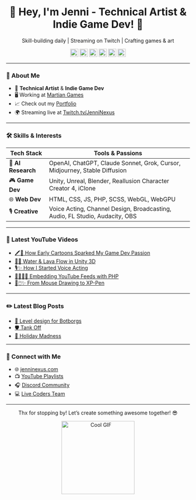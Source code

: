 <div align="center">
  <h1>👾 Hey, I'm Jenni - Technical Artist & Indie Game Dev! 🚀</h1>
  <p>Skill-building daily | Streaming on Twitch | Crafting games & art</p>
  
[<img src="https://jenninexus.com/svgs/youtube.svg" width="22px" alt="YouTube"/>][youtube]
[<img src="https://jenninexus.com/svgs/instagram.svg" width="22px" alt="Instagram"/>][instagram]
[<img src="https://jenninexus.com/svgs/twitch.svg" width="22px" alt="Twitch"/>][twitch]
[<img src="https://jenninexus.com/svgs/discord.svg" width="22px" alt="Discord"/>][discord]
[<img src="https://jenninexus.com/svgs/artstation.svg" width="22px" alt="ArtStation"/>][artstation]
[<img src="https://jenninexus.com/svgs/patreon.svg" width="22px" alt="Patreon"/>][patreon]

[website]: https://jenninexus.com
[twitter]: https://twitter.com/jenninexus
[instagram]: https://instagram.com/jenninexus
[youtube]: https://youtube.com/@jenninexus
[twitch]: https://twitch.tv/jenninexus
[discord]: https://discord.com/users/jenninexus
[artstation]: https://www.artstation.com/jenninexus
[patreon]: https://www.patreon.com/jenninexus 
</div>

---

### 🌟 About Me
- 🎨 **Technical Artist** & **Indie Game Dev**  
- 🖥️ Working at [Martian Games](https://martiangames.com)  
- 📈 Check out my [Portfolio](https://jenninexus.com/portfolio)  
- 🌍 Streaming live at [Twitch.tv/JenniNexus](https://twitch.tv/jenninexus)  

---

### 🛠️ Skills & Interests
| Tech Stack       | Tools & Passions                                      |
|------------------|-------------------------------------------------------|
| 🤖 **AI Research** | OpenAI, ChatGPT, Claude Sonnet, Grok, Cursor, Midjourney, Stable Diffusion |
| 🎮 **Game Dev**   | Unity, Unreal, Blender, Reallusion Character Creator 4, iClone |
| 🌐 **Web Dev**    | HTML, CSS, JS, PHP, SCSS, WebGL, WebGPU              |
| 🎙️ **Creative**  | Voice Acting, Channel Design, Broadcasting, Audio, FL Studio, Audacity, OBS |

---

### 🎥 Latest YouTube Videos
<!-- YOUTUBE:START -->
- [🖍️👾 How Early Cartoons Sparked My Game Dev Passion](https://www.youtube.com/watch?v=umr97zzfmuU)  
- [🌊🔥 Water & Lava Flow in Unity 3D](https://www.youtube.com/watch?v=31wITZAsPgI)  
- [🎙️✨ How I Started Voice Acting](https://www.youtube.com/watch?v=aShHqIyXo9g)  
- [👩🏼‍💻🎥 Embedding YouTube Feeds with PHP](https://www.youtube.com/watch?v=FwOe9qx7hm8)  
- [🎨🖱️✨ From Mouse Drawing to XP-Pen](https://www.youtube.com/watch?v=-jpWp98syGo)  
<!-- YOUTUBE:END -->

---

### ✏️ Latest Blog Posts
<!-- BLOG-POST-LIST:START -->
- [🎲 Level design for Botborgs](https://dev.to/jenninexus/level-design-for-botborgs-ce8)  
- [🛡️ Tank Off](https://dev.to/jenninexus/tank-off-1pib)  
- [🎄 Holiday Madness](https://dev.to/jenninexus/holiday-madness-b46)  
<!-- BLOG-POST-LIST:END -->

---

### 📡 Connect with Me
- 🌐 [jenninexus.com](https://jenninexus.com)  
- 📺 [YouTube Playlists](https://jenninexus.com/youtube)  
- 🎧 [Discord Community](https://discord.gg/KYPh7Cp)  
- 💻 [Live Coders Team](https://livecoders.dev/members/jenninexus/)

---

<div align="center">
  <p>Thx for stopping by! Let’s create something awesome together! 😎</p>
  <a href="https://jenninexus.com"><img src="https://media.giphy.com/media/5wWf7GZ2ASBPu7QGwTu/giphy.gif" width="200" alt="Cool GIF"></a>
</div>

[website]: https://jenninexus.com
[twitter]: https://twitter.com/jenninexus
[youtube]: https://youtube.com/jenninexus
[twitch]: https://twitch.tv/jenninexus
[instagram]: https://instagram.com/jenninexus
[discord]: https://discord.com/users/jenninexus
[artstation]: https://www.artstation.com/jenninexus
[patreon]: https://www.patreon.com/jenninexus
